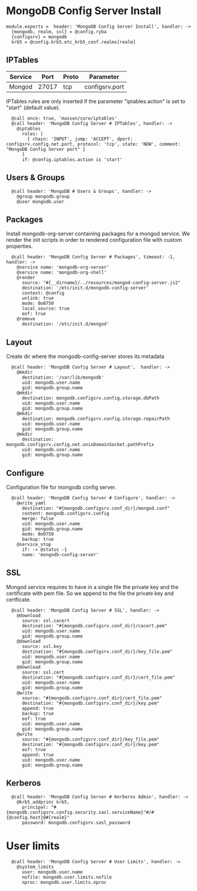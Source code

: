 
# MongoDB Config Server Install

    module.exports =  header: 'MongoDB Config Server Install', handler: ->
      {mongodb, realm, ssl} = @config.ryba
      {configsrv} = mongodb
      krb5 = @config.krb5.etc_krb5_conf.realms[realm]

## IPTables

| Service       | Port  | Proto | Parameter       |
|---------------|-------|-------|-----------------|
| Mongod        | 27017 |  tcp  |  configsrv.port |

IPTables rules are only inserted if the parameter "iptables.action" is set to
"start" (default value).

      @call once: true, 'masson/core/iptables'
      @call header: 'MongoDB Config Server # IPTables', handler: ->
        @iptables
          rules: [
            { chain: 'INPUT', jump: 'ACCEPT', dport: configsrv.config.net.port, protocol: 'tcp', state: 'NEW', comment: "MongoDB Config Server port" }
          ]
          if: @config.iptables.action is 'start'

## Users & Groups

      @call header: 'MongoDB # Users & Groups', handler: ->
        @group mongodb.group
        @user mongodb.user

## Packages

Install mongodb-org-server containing packages for a mongod service. We render the init scripts
in order to rendered configuration file with custom properties.

      @call header: 'MongoDB Config Server # Packages', timeout: -1, handler: ->
        @service name: 'mongodb-org-server'
        @service name: 'mongodb-org-shell'
        @render
          source: "#{__dirname}/../resources/mongod-config-server.js2"
          destination: '/etc/init.d/mongodb-config-server'
          context: @config
          unlink: true
          mode: 0o0750
          local_source: true
          eof: true
        @remove
          destination: '/etc/init.d/mongod'
          

## Layout

Create dir where the mongodb-config-server stores its metadata

      @call header: 'MongoDB Config Server # Layout',  handler: ->
        @mkdir
          destination: '/var/lib/mongodb'
          uid: mongodb.user.name
          gid: mongodb.group.name
        @mkdir
          destination: mongodb.configsrv.config.storage.dbPath
          uid: mongodb.user.name
          gid: mongodb.group.name
        @mkdir
          destination: mongodb.configsrv.config.storage.repairPath
          uid: mongodb.user.name
          gid: mongodb.group.name
        @mkdir
          destination: mongodb.configsrv.config.net.unixDomainSocket.pathPrefix
          uid: mongodb.user.name
          gid: mongodb.group.name

## Configure

Configuration file for mongodb config server.

      @call header: 'MongoDB Config Server # Configure', handler: ->
        @write_yaml
          destination: "#{mongodb.configsrv.conf_dir}/mongod.conf"
          content: mongodb.configsrv.config
          merge: false
          uid: mongodb.user.name
          gid: mongodb.group.name
          mode: 0o0750
          backup: true
        @service_stop
          if: -> @status -1
          name: 'mongodb-config-server'

## SSL

Mongod service requires to have in a single file the private key and the certificate
with pem file. So we append to the file the private key and certficate.

      @call header: 'MongoDB Config Server # SSL', handler: ->
        @download
          source: ssl.cacert
          destination: "#{mongodb.configsrv.conf_dir}/cacert.pem"
          uid: mongodb.user.name
          gid: mongodb.group.name
        @download
          source: ssl.key
          destination: "#{mongodb.configsrv.conf_dir}/key_file.pem"
          uid: mongodb.user.name
          gid: mongodb.group.name
        @download
          source: ssl.cert
          destination: "#{mongodb.configsrv.conf_dir}/cert_file.pem"
          uid: mongodb.user.name
          gid: mongodb.group.name
        @write
          source: "#{mongodb.configsrv.conf_dir}/cert_file.pem"
          destination: "#{mongodb.configsrv.conf_dir}/key.pem"
          append: true
          backup: true
          eof: true
          uid: mongodb.user.name
          gid: mongodb.group.name
        @write
          source: "#{mongodb.configsrv.conf_dir}/key_file.pem"
          destination: "#{mongodb.configsrv.conf_dir}/key.pem"
          eof: true
          append: true
          uid: mongodb.user.name
          gid: mongodb.group.name

## Kerberos

      @call header: 'MongoDB Config Server # Kerberos Admin', handler: ->
        @krb5_addprinc krb5,
          principal: "#{mongodb.configsrv.config.security.sasl.serviceName}"#/#{@config.host}@#{realm}"
          password: mongodb.configsrv.sasl_password

# User limits

      @call header: 'MongoDB Config Server # User Limits', handler: ->
        @system_limits
          user: mongodb.user.name
          nofile: mongodb.user.limits.nofile
          nproc: mongodb.user.limits.nproc
